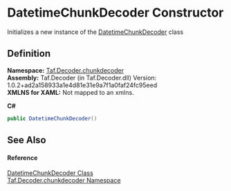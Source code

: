 # DatetimeChunkDecoder Constructor


Initializes a new instance of the <a href="T_Taf_Decoder_chunkdecoder_DatetimeChunkDecoder.md">DatetimeChunkDecoder</a> class



## Definition
**Namespace:** <a href="N_Taf_Decoder_chunkdecoder.md">Taf.Decoder.chunkdecoder</a>  
**Assembly:** Taf.Decoder (in Taf.Decoder.dll) Version: 1.0.2+ad2a158933a1e4d81e31e9a7f1a0faf24fc95eed  
**XMLNS for XAML:** Not mapped to an xmlns.

**C#**
``` C#
public DatetimeChunkDecoder()
```



## See Also


#### Reference
<a href="T_Taf_Decoder_chunkdecoder_DatetimeChunkDecoder.md">DatetimeChunkDecoder Class</a>  
<a href="N_Taf_Decoder_chunkdecoder.md">Taf.Decoder.chunkdecoder Namespace</a>  
